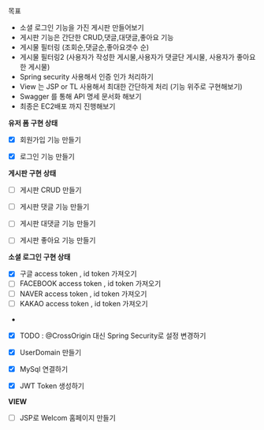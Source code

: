 목표
* 소셜 로그인 기능을 가진 게시판 만들어보기
* 게시판 기능은 간단한 CRUD,댓글,대댓글,좋아요 기능
* 게시물 필터링 (조회순,댓글순,좋아요갯수 순)
* 게시물 필터링2 (사용자가 작성한 게시물,사용자가 댓글단 게시물, 사용자가 좋아요한 게시물)
* Spring security 사용해서 인증 인가 처리하기
* View 는 JSP or TL 사용해서 최대한 간단하게 처리 (기능 위주로 구현해보기)
* Swagger 를 통해 API 명세 문서화 해보기
* 최종은 EC2배포 까지 진행해보기



__유저 폼 구현 상태__
- [x] 회원가입 기능 만들기
- [x] 로그인 기능 만들기


__게시판 구현 상태__
- [ ] 게시판 CRUD 만들기
- [ ] 게시판 댓글 기능 만들기
- [ ] 게시판 대댓글 기능 만들기
- [ ] 게시판 좋아요 기능 만들기


__소셜 로그인 구현 상태__
- [x] 구글 access token , id token 가져오기 
- [ ] FACEBOOK access token , id token 가져오기
- [ ] NAVER access token , id token 가져오기
- [ ] KAKAO access token , id token 가져오기
- 
- [x] TODO : @CrossOrigin 대신 Spring Security로 설정 변경하기
- [x] UserDomain 만들기
- [x] MySql 연결하기 
- [x] JWT Token 생성하기


__VIEW__
- [ ] JSP로 Welcom 홈페이지 만들기

